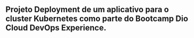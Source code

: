 ## Projeto Deployment de um aplicativo para o cluster Kubernetes como parte do Bootcamp Dio Cloud DevOps Experience.
